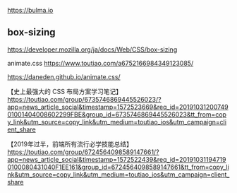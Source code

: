 https://bulma.io

## box-sizing
https://developer.mozilla.org/ja/docs/Web/CSS/box-sizing

animate.css
https://www.toutiao.com/a6752166984349123085/

https://daneden.github.io/animate.css/

【史上最强大的 CSS 布局方案学习笔记】https://toutiao.com/group/6735746869445526023/?app=news_article_social&timestamp=1572523669&req_id=2019103120074901001404008602299FBE&group_id=6735746869445526023&tt_from=copy_link&utm_source=copy_link&utm_medium=toutiao_ios&utm_campaign=client_share


【2019年过半，前端所有流行必学技能总结】https://toutiao.com/group/6724564098589147661/?app=news_article_social&timestamp=1572522439&req_id=201910311947190100080431040F1EE161&group_id=6724564098589147661&tt_from=copy_link&utm_source=copy_link&utm_medium=toutiao_ios&utm_campaign=client_share
